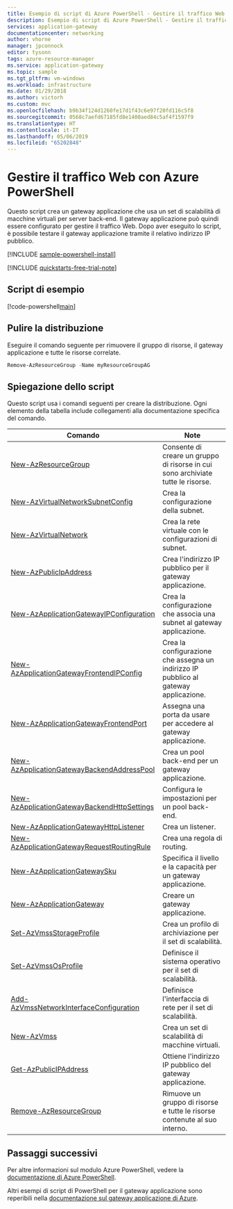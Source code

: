 ```yaml
---
title: Esempio di script di Azure PowerShell - Gestire il traffico Web | Microsoft Docs
description: Esempio di script di Azure PowerShell - Gestire il traffico Web con un gateway applicazione e un set di scalabilità di macchine virtuali.
services: application-gateway
documentationcenter: networking
author: vhorne
manager: jpconnock
editor: tysonn
tags: azure-resource-manager
ms.service: application-gateway
ms.topic: sample
ms.tgt_pltfrm: vm-windows
ms.workload: infrastructure
ms.date: 01/29/2018
ms.author: victorh
ms.custom: mvc
ms.openlocfilehash: b9b34f124d1260fe17d1f43c6e97f20fd116c5f8
ms.sourcegitcommit: 0568c7aefd67185fd8e1400aed84c5af4f1597f9
ms.translationtype: HT
ms.contentlocale: it-IT
ms.lasthandoff: 05/06/2019
ms.locfileid: "65202848"
---
```

# <a name="manage-web-traffic-with-azure-powershell"></a>Gestire il traffico Web con Azure PowerShell

Questo script crea un gateway applicazione che usa un set di scalabilità di macchine virtuali per server back-end. Il gateway applicazione può quindi essere configurato per gestire il traffico Web. Dopo aver eseguito lo script, è possibile testare il gateway applicazione tramite il relativo indirizzo IP pubblico.

[!INCLUDE [sample-powershell-install](../../../includes/sample-powershell-install-no-ssh-az.md)]

[!INCLUDE [quickstarts-free-trial-note](../../../includes/quickstarts-free-trial-note.md)]

## <a name="sample-script"></a>Script di esempio

[!code-powershell[main](../../../powershell_scripts/application-gateway/create-vmss/create-vmss.ps1 "Create application gateway")]

## <a name="clean-up-deployment"></a>Pulire la distribuzione 

Eseguire il comando seguente per rimuovere il gruppo di risorse, il gateway applicazione e tutte le risorse correlate.

```powershell
Remove-AzResourceGroup -Name myResourceGroupAG
```

## <a name="script-explanation"></a>Spiegazione dello script

Questo script usa i comandi seguenti per creare la distribuzione. Ogni elemento della tabella include collegamenti alla documentazione specifica del comando.

| Comando | Note |
|---|---|
| [New-AzResourceGroup](/powershell/module/az.resources/new-azresourcegroup) | Consente di creare un gruppo di risorse in cui sono archiviate tutte le risorse. |
| [New-AzVirtualNetworkSubnetConfig](/powershell/module/az.network/new-azvirtualnetworksubnetconfig) | Crea la configurazione della subnet. |
| [New-AzVirtualNetwork](/powershell/module/az.network/new-azvirtualnetwork) | Crea la rete virtuale con le configurazioni di subnet. |
| [New-AzPublicIpAddress](/powershell/module/az.network/new-azpublicipaddress) | Crea l'indirizzo IP pubblico per il gateway applicazione. |
| [New-AzApplicationGatewayIPConfiguration](/powershell/module/az.network/new-azapplicationgatewayipconfiguration) | Crea la configurazione che associa una subnet al gateway applicazione. |
| [New-AzApplicationGatewayFrontendIPConfig](/powershell/module/az.network/new-azapplicationgatewayfrontendipconfig) | Crea la configurazione che assegna un indirizzo IP pubblico al gateway applicazione. |
| [New-AzApplicationGatewayFrontendPort](/powershell/module/az.network/new-azapplicationgatewayfrontendport) | Assegna una porta da usare per accedere al gateway applicazione. |
| [New-AzApplicationGatewayBackendAddressPool](/powershell/module/az.network/new-azapplicationgatewaybackendaddresspool) | Crea un pool back-end per un gateway applicazione. |
| [New-AzApplicationGatewayBackendHttpSettings](/powershell/module/az.network/new-azapplicationgatewaybackendhttpsetting) | Configura le impostazioni per un pool back-end. |
| [New-AzApplicationGatewayHttpListener](/powershell/module/az.network/new-azapplicationgatewayhttplistener) | Crea un listener. |
| [New-AzApplicationGatewayRequestRoutingRule](/powershell/module/az.network/new-azapplicationgatewayrequestroutingrule) | Crea una regola di routing. |
| [New-AzApplicationGatewaySku](/powershell/module/az.network/new-azapplicationgatewaysku) | Specifica il livello e la capacità per un gateway applicazione. |
| [New-AzApplicationGateway](/powershell/module/az.network/new-azapplicationgateway) | Creare un gateway applicazione. |
| [Set-AzVmssStorageProfile](/powershell/module/az.compute/set-azvmssstorageprofile) | Crea un profilo di archiviazione per il set di scalabilità. |
| [Set-AzVmssOsProfile](/powershell/module/az.compute/set-azvmssosprofile) | Definisce il sistema operativo per il set di scalabilità. |
| [Add-AzVmssNetworkInterfaceConfiguration](/powershell/module/az.compute/add-azvmssnetworkinterfaceconfiguration) | Definisce l'interfaccia di rete per il set di scalabilità. |
| [New-AzVmss](/powershell/module/az.compute/new-azvm) | Crea un set di scalabilità di macchine virtuali. |
| [Get-AzPublicIPAddress](/powershell/module/az.network/get-azpublicipaddress) | Ottiene l'indirizzo IP pubblico del gateway applicazione. |
|[Remove-AzResourceGroup](/powershell/module/az.resources/remove-azresourcegroup) | Rimuove un gruppo di risorse e tutte le risorse contenute al suo interno. | 

## <a name="next-steps"></a>Passaggi successivi

Per altre informazioni sul modulo Azure PowerShell, vedere la [documentazione di Azure PowerShell](/powershell/azure/overview).

Altri esempi di script di PowerShell per il gateway applicazione sono reperibili nella [documentazione sul gateway applicazione di Azure](../powershell-samples.md).
